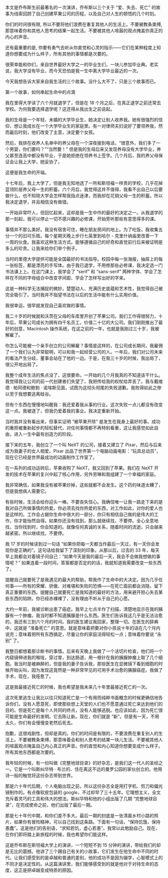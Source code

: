 本文是乔布斯生前最著名的一次演讲，乔布斯以三个关于 “爱、失去、死亡” 的故事为线索回顾了自己创建苹果公司的历程，以及自己对人生的顿悟的几个时刻。

你们的时间很有限, 所以不要将他们浪费在重复其他人的生活上。不要被教条束缚, 那意味着你和其他人思考的结果一起生活。不要被其他人喧嚣的观点掩盖你真正的内心的声音。

还有最重要的是, 你要有勇气去听从你直觉和心灵的指示——它们在某种程度上知道你想要成为什么样子，所有其他的事情都是次要的。

很荣幸能和你们，来自世界最好大学之一的毕业生们，一块儿参加毕业典。老实说，我大学没有毕业，而今天恐怕是我一生中离大学毕业最近的一次。

今天我想告诉大家来自我生活的三个故事。没什么大不了，只是三个故事而已。

第一个故事，如何串起生命中的点滴

我在里得大学读了六个月就退学了，但是在 18 个月之后，在真正退学之前还常去学校。为何我要选择退学呢？这还得从我出生之前说起。

我的生母是一个年轻、未婚的大学毕业生，她决定让别人收养我。她有很强烈的信仰，想让我成长在一个大学毕业生的家庭里。有一对律师夫妇说好了要领养我，然而最后时刻，他们改变了主意，决定要个女孩。

然后，我排在收养人名单中的养父母在一个深夜接到电话，“很意外，我们多了一个男婴，你们要吗？”“当然要！” 但是我的生母后来又发现养母没有大学毕业，养父甚至连高中都没有毕业，于是她拒绝在领养书上签字。几个月后，我的养父母保证会让我上大学，她妥协了。

这便是我生命的开端。

十七年后，我上大学了，但是我无知地选了一所和斯坦福一样贵的学校，几乎花掉蓝领阶层养父母一生的积蓄。六个月后，我觉得这并不值得，我看不出自己以后要做什么，也不知晓大学会怎样帮我指点迷津，而我却在花销父母一生的积蓄。所以我决定退学，并且相信没有做错。

一开始非常吓人，但回忆起来，这却是我一生中作的最好的决定之一。从我退学的那一刻起，我可以停止一切不感兴趣的必修课，开始旁听那些有意思得多的课。

事情并不那么美好。我没有宿舍可住，睡在朋友房间的地上。为了吃饭，我收集五分一个的旧可乐瓶，每个星期天晚上步行七英里到哈尔 - 克里什纳庙里改善一下一周的伙食。我喜欢这种生活方式。能够遵循自己的好奇和直觉前行后来被证明是多么的珍贵。让我来给你们举个例子。

当时的里德大学提供可能是全国最好的书法指导。校园中每一张海报，抽屉上的每一张标签，都是漂亮的手写体。由于我已退学，不用修那些必修课，我决定选一门书法课上上。在这门课上，我学会了 “serif” 和 “sans-serif” 两种字体、学会了怎样在不同的字母组合中改变字间距、学会了怎样写出好的字来。

这是一种科学无法捕捉的微妙，楚楚动人、充满历史底蕴和艺术性，我觉得自己被完全吸引了。当时我并不指望书法在以后的生活中能有什么实用价值。

我很幸运，很早就发现自己喜欢做的事情。

我二十岁的时候就和沃茨在父母的车库里开创了苹果公司。我们工作得很努力，十年后，苹果公司成长为拥有四千名员工，价值二十亿的大公司。我们刚刚推出了最好的创意，Macintosh 操作系统，在这之前的一年，也就是我刚过三十岁，我被解雇了。

你怎么可能被一个亲手创立的公司解雇？事情是这样的，在公司成长期间，我雇佣了一个我们认为非常聪明，可以和我一起经营公司的人。一年后，我们对公司未来的看法产生分歧，董事会站在了他的一边。于是，在我三十岁的时候，我出局了，很公开地出局了。

我整个成年生活的焦点没了，这很要命。一开始的几个月我真的不知道该干什么。我觉得我让公司的前一代创建者们失望了，我把传给我的权杖给弄丢了。我与戴维德 · 帕珂德和鲍勃 · 诺埃斯见面，试图为这彻头彻尾的失败道歉。我败得如此之惨以至于我想要逃离硅谷。

但有个东西在慢慢地叫醒我：我还爱着我从事的行业。这次失败一点儿都没有改变这一点。我被逐了，但我仍爱着我的事业。我决定重新开始。

当时我并没有看出来，但事实证明 “被苹果开除” 是发生在我身上最好的事。成功的重担被重新起步的轻松替代，对任何事情都不再特别看重，这让我感觉如此自由，进入一生中最有创造力的阶段。

接下来的五年，我创立了一个叫 NeXT 的公司，接着又建立了 Pixar，然后与后来成为我妻子的女人相爱。Pixar 出品了世界第一个电脑动画电影：“玩具总动员”，现在它已经是世界最成功的动画制作工作室了。

在一系列的成功运转后，苹果收购了 NeXT，我又回到了苹果。我们在 NeXT 开发的技术在苹果的复兴中起了核心作用，另外劳琳和我组建了一个幸福的家庭。

我非常确信，如果我没有被苹果炒掉，这些就都不会发生。这个药的味道太糟了，但是我想病人需要它。

有些时候，生活会给你迎头一棒。不要丧失信心。我确信唯一让我一路走下来的是我对自己所做事情的热爱。你必须去找你热爱的东西，对工作如此，对你的爱人也是这样的。工作会占据你生命中很大的一部分，你只有相信自己做的是伟大的工作，你才能怡然自得。如果你还没有找到，那么就继续找，不要停。全心全意地找，当你找到时，你会知道的。就像任何真诚的关系，随着时间的流逝，只会越来越紧密。所以继续找，不要停。

我 17 岁的时候读到过一句话 “如果你把每一天都当作最后一天过，有一天你会发现你是正确的”。这句话给我留下了深刻的印象。从那以后，过去的 33 年，每天早上我都会对着镜子问自己：“如果今天是我的最后一天，我会不会做我想做的事情呢？” 如果连着一段时间，答案都是否定的的话，我就知道我需要改变一些东西了。

提醒自己就要死了是我遇见的最大的帮助，帮我作了生命中的大决定。因为几乎任何事——所有的荣耀、骄傲、对难堪和失败的恐惧——在死亡面前都会消隐，留下真正重要的东西。提醒自己就要死亡是我知道的最好的方法，用来避开担心失去某些东西的陷阱。你已经赤裸裸了，没有理由不听从于自己的心愿。

大约一年前，我被诊断出患了癌症。我早上七点半作了扫描，清楚地显示在我的胰腺有一个肿瘤。我当时都不知道胰腺是什么东西。医生们告诉我这几乎是无法治愈的，我还有三到六个月的时间。我的医生建议我回家，整理一切。在医生的辞典中，这就是 “准备死亡” 的意思。就是意味着把要对你小孩说十年的话在几个月内说完；意味着把所有东西搞定，尽量让你的家庭活得轻松一点；意味着你要说 “永别” 了。

我整日都想着那诊断书的事情。后来有天晚上我做了一个活切片检查，他们将一个内窥镜伸进我的喉咙，穿过胃，到达肠道，用一根针在我的胰腺肿瘤上取了几个细胞。我当时是被麻醉的，但是我的妻子告诉我，那些医生在显微镜下看到细胞的时候开始尖叫，因为发现这竟然是一种非常罕见的可用手术治愈的胰腺癌症。我做了手术，现在，我痊愈了。

这是我最接近死亡的时候，我也希望是我未来几十年里最接近死亡的一次。

这次死里逃生让我比以往只知道死亡是一个有用而纯粹书面概念的时候更确信地告诉你们，没有人愿意死，即使那些想上天堂的人们也不愿意通过死亡来达到他们的目的。但是死亡是每个人共同的终点，没有人能够逃脱。也应该如此，因为死亡很可能是生命最好的发明。它去陈让新。现在，你们就是 “新”。但是有一天，不用太久，你们有会慢慢变老然后死去。

抱歉，这很戏剧性，但却是真的。你们的时间是有限的，不要浪费在重复别人的生活上。不要被教条束缚，那意味着会和别人思考的结果一块儿生活。不要被其他人的喧嚣观点掩盖自己内心真正的声音。你的直觉和内心知道你想要变成什么样子。所有其他东西都是次要的。

我年轻的时候，有一份叫做《完整地球目录》的好杂志，是我们这一代人的圣经之一。它是一个叫斯纠华特 · 布兰的、住在离这不远的曼罗公园的家伙创立的。他用诗一般的触觉将这份杂志带到世界。

那是六十年代后期，个人电脑出现之前，所以这份杂志全是用打字机、剪刀和偏光镜制作的。有点像软皮包装的 google，不过却早了三十五年。它理想主义，全文充斥着灵巧的工具和伟大的想法。斯纠华特和他的小组出版了几期 “完整地球目录”，在完成使命之前，他们出版了最后一期。

那是七十年代中期，和你们差不多大。最后一期的封底是一张清晨乡村小路的照片，如果你有冒险精神，可以自己找到这条路。下面有一句话，“保持饥饿，保持愚蠢”。这是他们的告别语，“求知若饥，虚心若愚”。我常以此勉励自己。现在，在你们即将踏上新旅程的时候，我也希望你们能这样。

这是乔布斯在斯坦福大学上的演讲，一个短短不到 15 分钟的演讲，带给我们的却是无比的震撼。他讲了三个跟自己有关的小故事，它们发生在他生命中不同的时代。让我们感受到的是卓越和普通的差别，他的成功不是因为辍学，心智模式上的不同才是决定性的。从这篇演讲里，我们能够感受到的就是他对于对待生命的态度，这正是把卓越变成特质的原因。